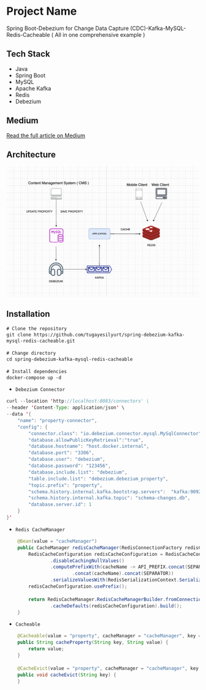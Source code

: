 # Project Name

Spring Boot-Debezium for Change Data Capture (CDC)-Kafka-MySQL-Redis-Cacheable ( All in one comprehensive example )

## Tech Stack

- Java
- Spring Boot
- MySQL
- Apache Kafka
- Redis
- Debezium

## Medium

[Read the full article on Medium](https://medium.com/@htyesilyurt/spring-boot-debezium-for-change-data-capture-cdc-kafka-mysql-redis-cacheable-all-in-one-708ef5298cba)

## Architecture

![System Design](https://github.com/tugayesilyurt/spring-debezium-kafka-mysql-redis-cacheable/blob/main/assets/SystemDesign.png)

## Installation

```shell
# Clone the repository
git clone https://github.com/tugayesilyurt/spring-debezium-kafka-mysql-redis-cacheable.git

# Change directory
cd spring-debezium-kafka-mysql-redis-cacheable

# Install dependencies
docker-compose up -d
```

- `Debezium Connector`

```java
curl --location 'http://localhost:8083/connectors' \
--header 'Content-Type: application/json' \
--data '{
    "name": "property-connector",
    "config": {
        "connector.class": "io.debezium.connector.mysql.MySqlConnector",
        "database.allowPublicKeyRetrieval":"true",
        "database.hostname": "host.docker.internal",
        "database.port": "3306",
        "database.user": "debezium",
        "database.password": "123456",
        "database.include.list": "debezium",
        "table.include.list": "debezium.debezium_property",
        "topic.prefix": "property",
        "schema.history.internal.kafka.bootstrap.servers":  "kafka:9092",
        "schema.history.internal.kafka.topic": "schema-changes.db",
        "database.server.id": 1
    }
}'
```

- `Redis CacheManager`

```java
    @Bean(value = "cacheManager")
    public CacheManager redisCacheManager(RedisConnectionFactory redisConnectionFactory) {
        RedisCacheConfiguration redisCacheConfiguration = RedisCacheConfiguration.defaultCacheConfig()
                .disableCachingNullValues()
                .computePrefixWith(cacheName -> API_PREFIX.concat(SEPARATOR)
                        .concat(cacheName).concat(SEPARATOR))
                .serializeValuesWith(RedisSerializationContext.SerializationPair.fromSerializer(RedisSerializer.json()));
        redisCacheConfiguration.usePrefix();

        return RedisCacheManager.RedisCacheManagerBuilder.fromConnectionFactory(redisConnectionFactory)
                .cacheDefaults(redisCacheConfiguration).build();
    }
```

- `Cacheable`

```java
    @Cacheable(value = "property", cacheManager = "cacheManager", key = "#key")
    public String cacheProperty(String key, String value) {
        return value;
    }

    @CacheEvict(value = "property", cacheManager = "cacheManager", key = "#key")
    public void cacheEvict(String key) {
    }
```


